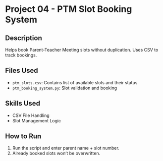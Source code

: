 # Project 04 - PTM Slot Booking System

## Description
Helps book Parent-Teacher Meeting slots without duplication. Uses CSV to track bookings.

## Files Used
- `ptm_slots.csv`: Contains list of available slots and their status
- `ptm_booking_system.py`: Slot validation and booking

## Skills Used
- CSV File Handling
- Slot Management Logic

## How to Run
1. Run the script and enter parent name + slot number.
2. Already booked slots won’t be overwritten.
